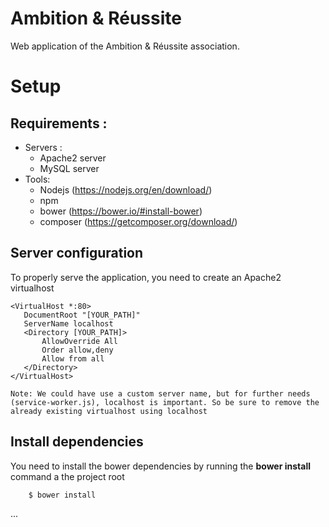 # Ambition & Réussite

Web application of the Ambition & Réussite association.

# Setup

## Requirements :

* Servers :
    * Apache2 server
    * MySQL server
* Tools:
    *  Nodejs (https://nodejs.org/en/download/)
    *  npm
    *  bower (https://bower.io/#install-bower)
    *  composer (https://getcomposer.org/download/)

## Server configuration

To properly serve the application, you need to create an Apache2 virtualhost

```
<VirtualHost *:80>
   DocumentRoot "[YOUR_PATH]"
   ServerName localhost
   <Directory [YOUR_PATH]>
       AllowOverride All
       Order allow,deny
       Allow from all
   </Directory>
</VirtualHost>
```

`Note: We could have use a custom server name, but for further needs (service-worker.js), localhost is important. So be sure to remove the already existing virtualhost using localhost`

## Install dependencies

You need to install the bower dependencies by running the __bower install__ command a the project root

```bash
    $ bower install
```

...
